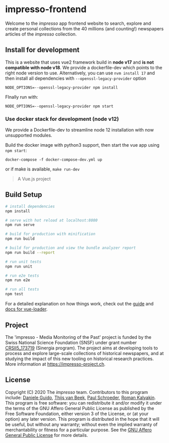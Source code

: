 # impresso-frontend

Welcome to the _impresso_ app frontend website to search, explore and create personal collections from the 40 millions (and counting!) newspapers articles of the _impresso_ collection.

## Install for development

This is a website that uses vue2 framework build in **node v17** and **is not compatible with node v18**. We provide a dockerfile-dev which points to the right node version to use. Alternatively, you can use `nvm install 17` and then install all dependencies with `--openssl-legacy-provider` option

```
NODE_OPTIONS=--openssl-legacy-provider npm install
```

FInally run with:

```
NODE_OPTIONS=--openssl-legacy-provider npm start
```

### Use docker stack for development (node v12)

We provide a Dockerfile-dev to streamline node 12 installation with now unsupported modules.

Build the docker image with python3 support, then start the vue app using `npm start`:

```
docker-compose -f docker-compose-dev.yml up
```

or if make is available, `make run-dev`

> A Vue.js project

## Build Setup

```bash
# install dependencies
npm install

# serve with hot reload at localhost:8080
npm run serve

# build for production with minification
npm run build

# build for production and view the bundle analyzer report
npm run build --report

# run unit tests
npm run unit

# run e2e tests
npm run e2e

# run all tests
npm test
```

For a detailed explanation on how things work, check out the [guide](http://vuejs-templates.github.io/webpack/) and [docs for vue-loader](http://vuejs.github.io/vue-loader).

## Project

The 'impresso - Media Monitoring of the Past' project is funded by the Swiss National Science Foundation (SNSF) under grant number [CRSII5_173719](http://p3.snf.ch/project-173719) (Sinergia program). The project aims at developing tools to process and explore large-scale collections of historical newspapers, and at studying the impact of this new tooling on historical research practices. More information at https://impresso-project.ch.

## License

Copyright (C) 2020 The _impresso_ team. Contributors to this program include: [Daniele Guido](https://github.com/danieleguido), [Thijs van Beek](https://github.com/tvanbeek), [Paul Schroeder](https://github.com/PaulSchroeder), [Roman Kalyakin](https://github.com/theorm).
This program is free software: you can redistribute it and/or modify it under the terms of the GNU Affero General Public License as published by the Free Software Foundation, either version 3 of the License, or (at your option) any later version.
This program is distributed in the hope that it will be useful, but without any warranty; without even the implied warranty of merchantability or fitness for a particular purpose. See the [GNU Affero General Public License](https://github.com/impresso/impresso-frontend/blob/master/LICENSE) for more details.
